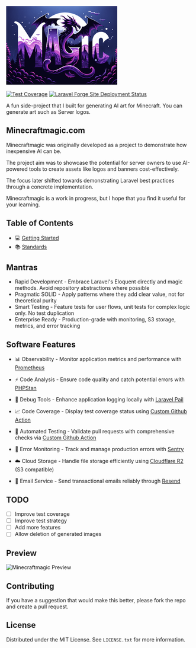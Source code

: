 <img src="public/assets/art/server_logo/end_explorer.png"/>

[![Test Coverage](https://img.shields.io/endpoint?url=https://gist.githubusercontent.com/James-buzz/63f837f639ec90f1b789af69aab0ddd0/raw/minecraftmagic-pre-alpha-cobertura-coverage.json&style=plastic)](https://james-buzz.github.io/minecraftmagic-pre-alpha/coverage)
[![Laravel Forge Site Deployment Status](https://img.shields.io/endpoint?url=https%3A%2F%2Fforge.laravel.com%2Fsite-badges%2Fc39e3f98-393c-4239-98e9-06542871514d&style=plastic)](https://forge.laravel.com/servers/858254/sites/2524132)

A fun side-project that I built for generating AI art for Minecraft. You can generate art such as Server logos.

## Minecraftmagic.com
Minecraftmagic was originally developed as a project to demonstrate how inexpensive AI can be. 

The project aim was to showcase the potential for server owners to use AI-powered tools to create assets like logos and banners cost-effectively. 

The focus later shifted towards demonstrating Laravel best practices through a concrete implementation.

Minecraftmagic is a work in progress, but I hope that you find it useful for your learning.

## Table of Contents
- 💻 [Getting Started](.docs/getting-started.md)
- 📚 [Standards](.docs/standards.md)

## Mantras

- Rapid Development - Embrace Laravel's Eloquent directly and magic methods. Avoid repository abstractions where possible
- Pragmatic SOLID - Apply patterns where they add clear value, not for theoretical purity
- Smart Testing - Feature tests for user flows, unit tests for complex logic only. No test duplication
- Enterprise Ready - Production-grade with monitoring, S3 storage, metrics, and error tracking

## Software Features

- 📊 Observability - Monitor application metrics and performance with [Prometheus](https://prometheus.io/)

- ⚡ Code Analysis - Ensure code quality and catch potential errors with [PHPStan](https://phpstan.org/)

- 🐛 Debug Tools - Enhance application logging locally with [Laravel Pail](https://github.com/laravel/pail)

- 📈 Code Coverage - Display test coverage status using [Custom Github Action](.github/workflows/update-coverage-reports.yml)

- 🤖 Automated Testing - Validate pull requests with comprehensive checks via [Custom Github Action](.github/workflows/php-run-tests.yml)

- 🚨 Error Monitoring - Track and manage production errors with [Sentry](https://sentry.io/)

- ☁️ Cloud Storage - Handle file storage efficiently using [Cloudflare R2](https://www.cloudflare.com/r2/) (S3 compatible)

- 📧 Email Service - Send transactional emails reliably through [Resend](https://resend.io/)

## TODO

- [ ] Improve test coverage
- [ ] Improve test strategy
- [ ] Add more features
- [ ] Allow deletion of generated images

## Preview
<img src="./.docs/preview.gif" width="400" alt="Minecraftmagic Preview"/>

## Contributing

If you have a suggestion that would make this better, please fork the repo and create a pull request.

## License

Distributed under the MIT License. See `LICENSE.txt` for more information.
